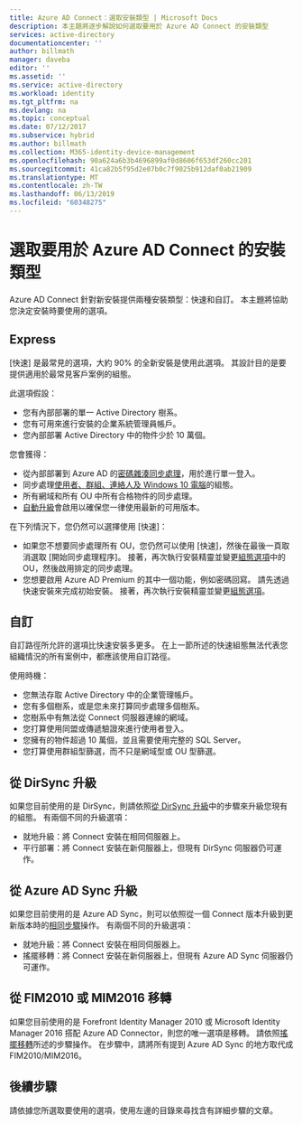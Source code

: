 ```yaml
---
title: Azure AD Connect：選取安裝類型 | Microsoft Docs
description: 本主題將逐步解說如何選取要用於 Azure AD Connect 的安裝類型
services: active-directory
documentationcenter: ''
author: billmath
manager: daveba
editor: ''
ms.assetid: ''
ms.service: active-directory
ms.workload: identity
ms.tgt_pltfrm: na
ms.devlang: na
ms.topic: conceptual
ms.date: 07/12/2017
ms.subservice: hybrid
ms.author: billmath
ms.collection: M365-identity-device-management
ms.openlocfilehash: 90a624a6b3b4696899af0d8606f653df260cc201
ms.sourcegitcommit: 41ca82b5f95d2e07b0c7f9025b912daf0ab21909
ms.translationtype: MT
ms.contentlocale: zh-TW
ms.lasthandoff: 06/13/2019
ms.locfileid: "60348275"
---
```

# <a name="select-which-installation-type-to-use-for-azure-ad-connect"></a>選取要用於 Azure AD Connect 的安裝類型
Azure AD Connect 針對新安裝提供兩種安裝類型：快速和自訂。 本主題將協助您決定安裝時要使用的選項。

## <a name="express"></a>Express
[快速] 是最常見的選項，大約 90% 的全新安裝是使用此選項。 其設計目的是要提供適用於最常見客戶案例的組態。

此選項假設：

- 您有內部部署的單一 Active Directory 樹系。
- 您有可用來進行安裝的企業系統管理員帳戶。
- 您內部部署 Active Directory 中的物件少於 10 萬個。

您會獲得：

- 從內部部署到 Azure AD 的[密碼雜湊同步處理](how-to-connect-password-hash-synchronization.md)，用於進行單一登入。
- 同步處理[使用者、群組、連絡人及 Windows 10 電腦](concept-azure-ad-connect-sync-default-configuration.md)的組態。
- 所有網域和所有 OU 中所有合格物件的同步處理。
- [自動升級](how-to-connect-install-automatic-upgrade.md)會啟用以確保您一律使用最新的可用版本。

在下列情況下，您仍然可以選擇使用 [快速]：

- 如果您不想要同步處理所有 OU，您仍然可以使用 [快速]，然後在最後一頁取消選取 [開始同步處理程序]。 接著，再次執行安裝精靈並變更[組態選項](how-to-connect-installation-wizard.md#customize-synchronization-options)中的 OU，然後啟用排定的同步處理。
- 您想要啟用 Azure AD Premium 的其中一個功能，例如密碼回寫。 請先透過快速安裝來完成初始安裝。 接著，再次執行安裝精靈並變更[組態選項](how-to-connect-installation-wizard.md#customize-synchronization-options)。

## <a name="custom"></a>自訂
自訂路徑所允許的選項比快速安裝多更多。 在上一節所述的快速組態無法代表您組織情況的所有案例中，都應該使用自訂路徑。

使用時機：

- 您無法存取 Active Directory 中的企業管理帳戶。
- 您有多個樹系，或是您未來打算同步處理多個樹系。
- 您樹系中有無法從 Connect 伺服器連線的網域。
- 您打算使用同盟或傳遞驗證來進行使用者登入。
- 您擁有的物件超過 10 萬個，並且需要使用完整的 SQL Server。
- 您打算使用群組型篩選，而不只是網域型或 OU 型篩選。

## <a name="upgrade-from-dirsync"></a>從 DirSync 升級
如果您目前使用的是 DirSync，則請依照[從 DirSync 升級](how-to-dirsync-upgrade-get-started.md)中的步驟來升級您現有的組態。 有兩個不同的升級選項：

- 就地升級：將 Connect 安裝在相同伺服器上。
- 平行部署：將 Connect 安裝在新伺服器上，但現有 DirSync 伺服器仍可運作。

## <a name="upgrade-from-azure-ad-sync"></a>從 Azure AD Sync 升級
如果您目前使用的是 Azure AD Sync，則可以依照從一個 Connect 版本升級到更新版本時的[相同步驟](how-to-upgrade-previous-version.md)操作。 有兩個不同的升級選項：

- 就地升級：將 Connect 安裝在相同伺服器上。
- 搖擺移轉：將 Connect 安裝在新伺服器上，但現有 Azure AD Sync 伺服器仍可運作。

## <a name="migrate-from-fim2010-or-mim2016"></a>從 FIM2010 或 MIM2016 移轉
如果您目前使用的是 Forefront Identity Manager 2010 或 Microsoft Identity Manager 2016 搭配 Azure AD Connector，則您的唯一選項是移轉。 請依照[搖擺移轉](how-to-upgrade-previous-version.md#swing-migration)所述的步驟操作。 在步驟中，請將所有提到 Azure AD Sync 的地方取代成 FIM2010/MIM2016。

## <a name="next-steps"></a>後續步驟
請依據您所選取要使用的選項，使用左邊的目錄來尋找含有詳細步驟的文章。
